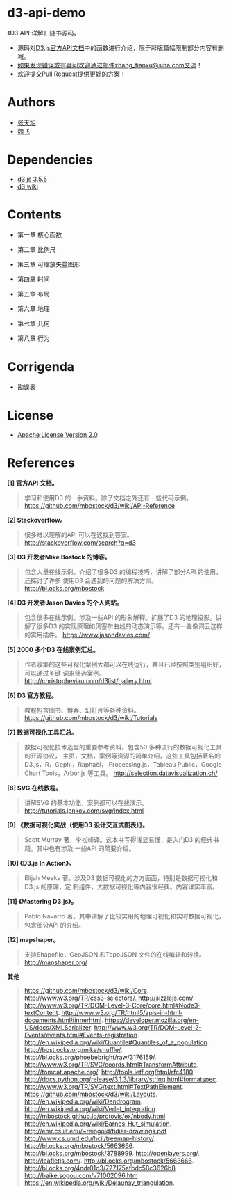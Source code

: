 # d3-api-demo
《D3 API 详解》随书源码。
>
* 源码对[D3.js官方API文档](https://github.com/mbostock/d3/wiki/API-Reference)中的函数进行介绍，限于彩版篇幅限制部分内容有删减。
* 如果发现错误或有疑问欢迎通过邮件zhang_tianxu@sina.com交流！
* 欢迎提交Pull Request提供更好的方案！

# Authors
* [张天旭](https://github.com/tianxuzhang)
* [魏飞](https://github.com/WeiFei365)

# Dependencies
* [d3.js 3.5.5](https://github.com/mbostock/d3/releases/download/v3.5.5/d3.zip)
* [d3 wiki](https://github.com/mbostock/d3/wiki)

# Contents

* 第一章 核心函数

* 第二章 比例尺

* 第三章 可缩放矢量图形

* 第四章 时间

* 第五章 布局

* 第六章 地理

* 第七章 几何

* 第八章 行为

# Corrigenda
	
* [勘误表](https://github.com/tianxuzhang/d3-api-demo/issues/1)

# License

* [Apache License Version 2.0](https://github.com/tianxuzhang/d3-api-demo/blob/master/LICENSE)

# References 

**[1] 官方API 文档。**
>学习和使用D3 的一手资料。除了文档之外还有一些代码示例。
https://github.com/mbostock/d3/wiki/API-Reference

**[2] Stackoverflow。**
>很多难以理解的API 可以在这找到答案。http://stackoverflow.com/search?q=d3

**[3] D3 开发者Mike Bostock 的博客。**
>包含大量在线示例。介绍了很多D3 的编程技巧，讲解了部分API 的使用，还探讨了许多
使用D3 会遇到的问题的解决方案。http://bl.ocks.org/mbostock

**[4] D3 开发者Jason Davies 的个人网站。**
>包含很多在线示例。涉及一些API 的形象解释。扩展了D3 的地理投影。讲解了很多D3
的实现原理如贝塞尔曲线的动态演示等。还有一些像词云这样的实用插件。
https://www.jasondavies.com/

**[5] 2000 多个D3 在线案例汇总。**
>作者收集的这些可视化案例大都可以在线运行，并且已经按照类别组织好，可以通过关键
词来筛选案例。http://christopheviau.com/d3list/gallery.html

**[6] D3 官方教程。**
>教程包含图书、博客、幻灯片等各种资料。https://github.com/mbostock/d3/wiki/Tutorials

**[7] 数据可视化工具汇总。**
>数据可视化技术选型的重要参考资料。包含50 多种流行的数据可视化工具的开源协议，
主页，文档，案例等资源的简单介绍，这些工具包括著名的D3.js，R，Gephi，Raphaël，
Processing.js，Tableau Public，Google Chart Tools，Arbor.js 等工具。
http://selection.datavisualization.ch/

**[8] SVG 在线教程。**
>讲解SVG 的基本功能，案例都可以在线演示。http://tutorials.jenkov.com/svg/index.html

**[9] 《数据可视化实战（使用D3 设计交互式图表）》。**
>Scott Murray 著，李松峰译。这本书写得浅显易懂，是入门D3 的经典书籍。其中也有涉及
一些API 的简要介绍。

**[10] 《D3.js In Action》。**
>Elijah Meeks 著。涉及D3 数据可视化的方方面面，特别是数据可视化和D3.js 的原理，定
制组件，大数据可视化等内容很经典。内容详实丰富。

**[11] 《Mastering D3.js》。**
>Pablo Navarro 著。其中讲解了比较实用的地理可视化和实时数据可视化，包含部分API
的介绍。

**[12] mapshaper。**
>支持Shapefile，GeoJSON 和TopoJSON 文件的在线编辑和转换。http://mapshaper.org/

**其他**
>https://github.com/mbostock/d3/wiki/Core.
  http://www.w3.org/TR/css3-selectors/.
  http://sizzlejs.com/.
  http://www.w3.org/TR/DOM-Level-3-Core/core.html#Node3-textContent.
  http://www.w3.org/TR/html5/apis-in-html-documents.html#innerhtml.
  https://developer.mozilla.org/en-US/docs/XMLSerializer.
  http://www.w3.org/TR/DOM-Level-2-Events/events.html#Events-registration.
  http://en.wikipedia.org/wiki/Quantile#Quantiles_of_a_population.
  http://bost.ocks.org/mike/shuffle/.
  http://bl.ocks.org/phoebebright/raw/3176159/.
  http://www.w3.org/TR/SVG/coords.html#TransformAttribute.
  http://tomcat.apache.org/.
  http://tools.ietf.org/html/rfc4180.
  http://docs.python.org/release/3.1.3/library/string.html#formatspec.
  http://www.w3.org/TR/SVG/text.html#TextPathElement.
  https://github.com/mbostock/d3/wiki/Layouts.
  http://en.wikipedia.org/wiki/Dendrogram.
  http://en.wikipedia.org/wiki/Verlet_integration.
  http://mbostock.github.io/protovis/ex/nbody.html.
  http://en.wikipedia.org/wiki/Barnes-Hut_simulation.
  http://emr.cs.iit.edu/~reingold/tidier-drawings.pdf
  http://www.cs.umd.edu/hcil/treemap-history/.
  http://bl.ocks.org/mbostock/5663666.
  http://bl.ocks.org/mbostock/3788999.
  http://openlayers.org/.
  http://leafletjs.com/.
  http://bl.ocks.org/mbostock/5663666.
  http://bl.ocks.org/4ndr01d3/727175afbdc58c3626b8
  http://baike.sogou.com/v71002096.htm
  https://en.wikipedia.org/wiki/Delaunay_triangulation.
